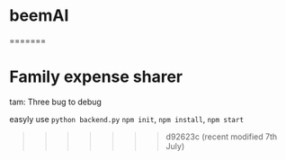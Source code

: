 # beemAI
=======
# Family expense sharer 

tam: Three bug to debug

easyly use
`python backend.py`
`npm init`, `npm install`, `npm start`
>>>>>>> d92623c (recent modified 7th July)
